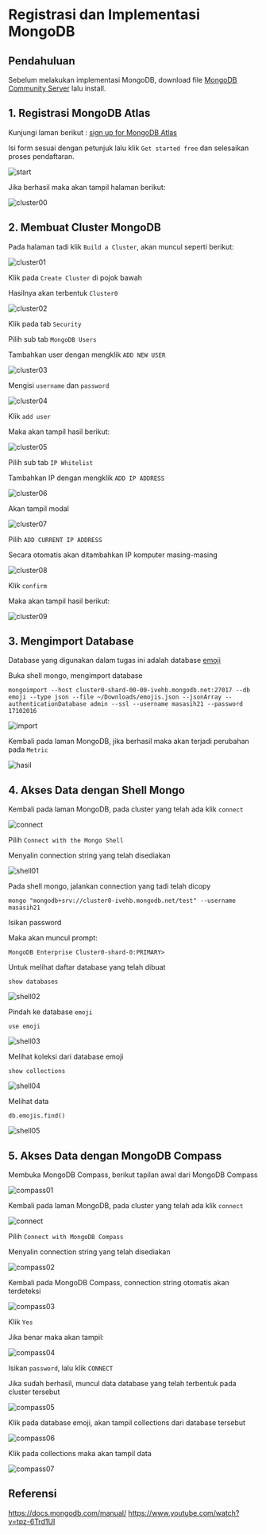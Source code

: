 # Registrasi dan Implementasi MongoDB

## Pendahuluan
Sebelum melakukan implementasi MongoDB, download file [MongoDB Community Server](https://www.mongodb.com/download-center/community?jmp=docs) lalu install.

## 1. Registrasi MongoDB Atlas
Kunjungi laman berikut : [sign up for MongoDB Atlas](https://www.mongodb.com/cloud/atlas)

Isi form sesuai dengan petunjuk lalu klik ```Get started free``` dan selesaikan proses pendaftaran.

![start](screenshot/start.png)

Jika berhasil maka akan tampil halaman berikut:

![cluster00](screenshot/cluster00.png)

## 2. Membuat Cluster MongoDB
Pada halaman tadi klik ```Build a Cluster```, akan muncul seperti berikut:

![cluster01](screenshot/cluster01.png)

Klik pada ```Create Cluster``` di pojok bawah

Hasilnya akan terbentuk ```Cluster0```

![cluster02](screenshot/cluster02.png)

Klik pada tab ```Security```

Pilih sub tab ```MongoDB Users```

Tambahkan user dengan mengklik ```ADD NEW USER```

![cluster03](screenshot/cluster03.png)

Mengisi ```username``` dan ```password```

![cluster04](screenshot/cluster04.png)

Klik ```add user```

Maka akan tampil hasil berikut:

![cluster05](screenshot/cluster05.png)

Pilih sub tab ```IP Whitelist```

Tambahkan IP dengan mengklik ```ADD IP ADDRESS```

![cluster06](screenshot/cluster06.png)

Akan tampil modal

![cluster07](screenshot/cluster07.png)

Pilih ```ADD CURRENT IP ADDRESS```

Secara otomatis akan ditambahkan IP komputer masing-masing

![cluster08](screenshot/cluster08.png)

Klik ```confirm```

Maka akan tampil hasil berikut:

![cluster09](screenshot/cluster09.png)

## 3. Mengimport Database
Database yang digunakan dalam tugas ini adalah database [emoji](https://www.kaggle.com/rtatman/emojinet)

Buka shell mongo, mengimport database
```
mongoimport --host cluster0-shard-00-00-ivehb.mongodb.net:27017 --db emoji --type json --file ~/Downloads/emojis.json --jsonArray --authenticationDatabase admin --ssl --username masasih21 --password 17102016
```
![import](screenshot/import.png)

Kembali pada laman MongoDB, jika berhasil maka akan terjadi perubahan pada ```Metric```

![hasil](screenshot/hasil.png)

## 4. Akses Data dengan Shell Mongo
Kembali pada laman MongoDB, pada cluster yang telah ada klik ```connect```

![connect](screenshot/connect.png)

Pilih ```Connect with the Mongo Shell```

Menyalin connection string yang telah disediakan

![shell01](screenshot/shell01.png)

Pada shell mongo, jalankan connection yang tadi telah dicopy
```
mongo "mongodb+srv://cluster0-ivehb.mongodb.net/test" --username masasih21
```

Isikan password

Maka akan muncul prompt:
```
MongoDB Enterprise Cluster0-shard-0:PRIMARY>
```

Untuk melihat daftar database yang telah dibuat
```
show databases
```
![shell02](screenshot/shell02.png)

Pindah ke database ```emoji```
```
use emoji
```
![shell03](screenshot/shell03.png)

Melihat koleksi dari database emoji
```
show collections
```
![shell04](screenshot/shell04.png)

Melihat data
```
db.emojis.find()
```
![shell05](screenshot/shell05.png)

## 5. Akses Data dengan MongoDB Compass
Membuka MongoDB Compass, berikut tapilan awal dari MongoDB Compass

![compass01](screenshot/compass01.png)

Kembali pada laman MongoDB, pada cluster yang telah ada klik ```connect```

![connect](screenshot/connect.png)

Pilih ```Connect with MongoDB Compass```

Menyalin connection string yang telah disediakan

![compass02](screenshot/compass02.png)

Kembali pada MongoDB Compass, connection string otomatis akan terdeteksi

![compass03](screenshot/compass03.png)

Klik ```Yes```

Jika benar maka akan tampil:

![compass04](screenshot/compass04.png)

Isikan ```password```, lalu klik ```CONNECT```

Jika sudah berhasil, muncul data database yang telah terbentuk pada cluster tersebut

![compass05](screenshot/compass05.png)

Klik pada database emoji, akan tampil collections dari database tersebut

![compass06](screenshot/compass06.png)

Klik pada collections maka akan tampil data

![compass07](screenshot/compass07.png)

## Referensi
https://docs.mongodb.com/manual/   https://www.youtube.com/watch?v=tpz-6Trd1UI
